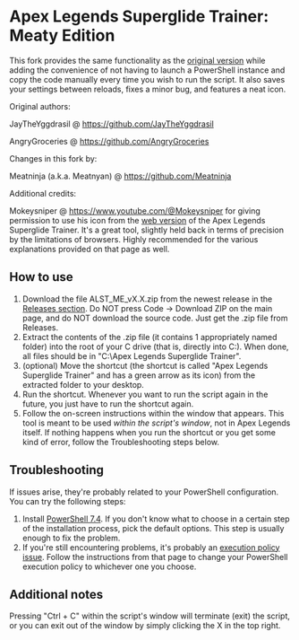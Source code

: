# Apex Legends Superglide Trainer: Meaty Edition

This fork provides the same functionality as the [original version](https://github.com/AngryGroceries/Apex_Superglide_Practice_Tool) while adding the convenience of not having to launch a PowerShell instance and copy the code manually every time you wish to run the script. It also saves your settings between reloads, fixes a minor bug, and features a neat icon.

Original authors:

JayTheYggdrasil @ https://github.com/JayTheYggdrasil

AngryGroceries  @ https://github.com/AngryGroceries 


Changes in this fork by:

Meatninja (a.k.a. Meatnyan) @ https://github.com/Meatninja


Additional credits:

Mokeysniper @ https://www.youtube.com/@Mokeysniper for giving permission to use his icon from the [web version](https://apexmovement.tech/superglidetrainer/) of the Apex Legends Superglide Trainer. It's a great tool, slightly held back in terms of precision by the limitations of browsers. Highly recommended for the various explanations provided on that page as well.


## How to use

1. Download the file ALST_ME_vX.X.zip from the newest release in the [Releases section](https://github.com/Meatninja/Apex_Legends_Superglide_Trainer_Meaty_Edition/releases). Do NOT press Code -> Download ZIP on the main page, and do NOT download the source code. Just get the .zip file from Releases.
2. Extract the contents of the .zip file (it contains 1 appropriately named folder) into the root of your C drive (that is, directly into C:). When done, all files should be in "C:\Apex Legends Superglide Trainer\".
3. (optional) Move the shortcut (the shortcut is called "Apex Legends Superglide Trainer" and has a green arrow as its icon) from the extracted folder to your desktop.
4. Run the shortcut. Whenever you want to run the script again in the future, you just have to run the shortcut again.
5. Follow the on-screen instructions within the window that appears. This tool is meant to be used *within the script's window*, not in Apex Legends itself. If nothing happens when you run the shortcut or you get some kind of error, follow the Troubleshooting steps below.

## Troubleshooting

If issues arise, they're probably related to your PowerShell configuration. You can try the following steps:

1. Install [PowerShell 7.4](https://github.com/PowerShell/PowerShell/releases/download/v7.4.0/PowerShell-7.4.0-win-x64.msi). If you don't know what to choose in a certain step of the installation process, pick the default options. This step is usually enough to fix the problem.
2. If you're still encountering problems, it's probably an [execution policy issue](https://adamtheautomator.com/run-powershell-script/). Follow the instructions from that page to change your PowerShell execution policy to whichever one you choose.

## Additional notes

Pressing "Ctrl + C" within the script's window will terminate (exit) the script, or you can exit out of the window by simply clicking the X in the top right.
